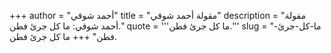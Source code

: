 +++
author = "أحمد شوقي"
title = "مقولة أحمد شوقي"
description = "مقولة أحمد شوقي: ما كل جرئ فطن."
quote = '''ما كل جرئ فطن.'''
slug = "ما-كل-جرئ-فطن"
+++
ما كل جرئ فطن.
